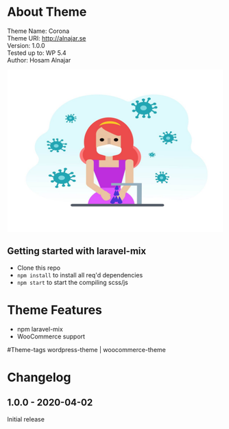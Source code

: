 # About Theme

Theme Name: Corona<br>
Theme URI: http://alnajar.se<br>
Version: 1.0.0<br>
Tested up to: WP 5.4<br>
Author: Hosam Alnajar<br>

![Corona wordpress theme](./screenshot.jpg)

## Getting started with laravel-mix

- Clone this repo
- `npm install` to install all req'd dependencies
- `npm start` to start the compiling scss/js

# Theme Features
* npm laravel-mix
* WooCommerce support

#Theme-tags
wordpress-theme | woocommerce-theme

# Changelog

## 1.0.0 - 2020-04-02
Initial release

